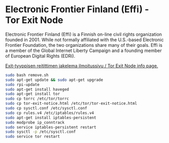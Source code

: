 Electronic Frontier Finland (Effi) - Tor Exit Node
=================================================

Electronic Frontier Finland (Effi) is a Finnish on-line civil rights organization founded in 2001. While not formally affiliated with the U.S.-based Electronic Frontier Foundation, the two organizations share many of their goals. Effi is a member of the Global Internet Liberty Campaign and a founding member of European Digital Rights (EDRi).

[Exit-tyyppisen reitittimen jakelema ilmoitussivu / Tor Exit Node info page.](http://htmlpreview.github.io/?https://github.com/juhanurmi/exitnode/blob/master/tor-exit-notice.html)

```sh
sudo bash remove.sh
sudo apt-get update && sudo apt-get upgrade
sudo rpi-update
sudo apt-get install haveged
sudo apt-get install tor
sudo cp torrc /etc/tor/torrc
sudo cp tor-exit-notice.html /etc/tor/tor-exit-notice.html
sudo cp sysctl.conf /etc/sysctl.conf
sudo cp rules.v4 /etc/iptables/rules.v4
sudo apt-get install iptables-persistent
sudo modprobe ip_conntrack
sudo service iptables-persistent restart
sudo sysctl -p /etc/sysctl.conf
sudo service tor restart
```
